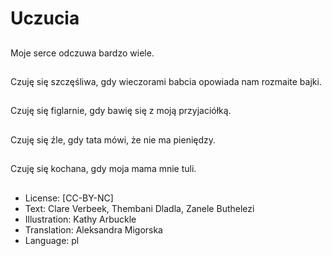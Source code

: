 # Uczucia

##
Moje serce odczuwa bardzo wiele.

##
Czuję się szczęśliwa, gdy wieczorami babcia opowiada nam rozmaite bajki.

##
Czuję się figlarnie, gdy bawię się z moją przyjaciółką.

##
Czuję się źle, gdy tata mówi, że nie ma pieniędzy.

##
Czuję się kochana, gdy moja mama mnie tuli.

##
* License: [CC-BY-NC]
* Text: Clare Verbeek, Thembani Dladla, Zanele Buthelezi
* Illustration: Kathy Arbuckle
* Translation: Aleksandra Migorska
* Language: pl

